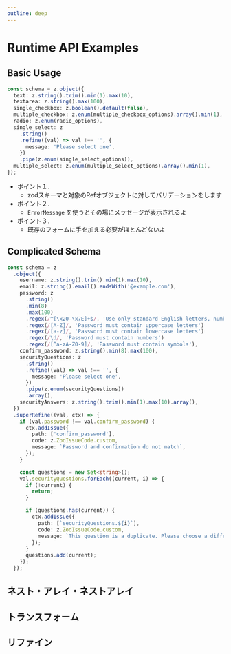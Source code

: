 ```yaml
---
outline: deep
---
```


# Runtime API Examples

## Basic Usage

```ts
const schema = z.object({
  text: z.string().trim().min(1).max(10),
  textarea: z.string().max(100),
  single_checkbox: z.boolean().default(false),
  multiple_checkbox: z.enum(multiple_checkbox_options).array().min(1),
  radio: z.enum(radio_options),
  single_select: z
    .string()
    .refine((val) => val !== '', {
      message: 'Please select one',
    })
    .pipe(z.enum(single_select_options)),
  multiple_select: z.enum(multiple_select_options).array().min(1),
});
```

<script setup>
import BasicUsage from './components/BasicUsage.vue'
import ComplicatedSchema from './components/ComplicatedSchema.vue'
</script>

<BasicUsage></BasicUsage>

- ポイント１．
  - zodスキーマと対象のRefオブジェクトに対してバリデーションをします
- ポイント２．
  - `ErrorMessage` を使うとその場にメッセージが表示されるよ
- ポイント３．
  - 既存のフォームに手を加える必要がほとんどないよ

## Complicated Schema

```ts
const schema = z
  .object({
    username: z.string().trim().min(1).max(10),
    email: z.string().email().endsWith('@example.com'),
    password: z
      .string()
      .min(8)
      .max(100)
      .regex(/^[\x20-\x7E]+$/, 'Use only standard English letters, numbers, and symbols')
      .regex(/[A-Z]/, 'Password must contain uppercase letters')
      .regex(/[a-z]/, 'Password must contain lowercase letters')
      .regex(/\d/, 'Password must contain numbers')
      .regex(/[^a-zA-Z0-9]/, 'Password must contain symbols'),
    confirm_password: z.string().min(8).max(100),
    securityQuestions: z
      .string()
      .refine((val) => val !== '', {
        message: 'Please select one',
      })
      .pipe(z.enum(securityQuestions))
      .array(),
    securityAnswers: z.string().trim().min(1).max(10).array(),
  })
  .superRefine((val, ctx) => {
    if (val.password !== val.confirm_password) {
      ctx.addIssue({
        path: ['confirm_password'],
        code: z.ZodIssueCode.custom,
        message: `Password and confirmation do not match`,
      });
    }

    const questions = new Set<string>();
    val.securityQuestions.forEach((current, i) => {
      if (!current) {
        return;
      }

      if (questions.has(current)) {
        ctx.addIssue({
          path: [`securityQuestions.${i}`],
          code: z.ZodIssueCode.custom,
          message: `This question is a duplicate. Please choose a different question.`,
        });
      }
      questions.add(current);
    });
  });
```

<ComplicatedSchema></ComplicatedSchema>

## ネスト・アレイ・ネストアレイ

## トランスフォーム

## リファイン
